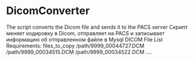 # DicomConverter
The script converts the Dicom file and sends it to the PACS server
Скрипт меняет кодировку в Dicom, отправляет на PACS и записывает информацию об отправленном файле в Mysql
DICOM File List Requirements:
              files_to_copy
                    /path/9999_00044727.DCM
                    /path/9999_00034515.DCM
                    /path/9999_00034522.DCM
                    ....

